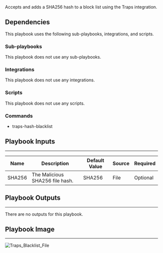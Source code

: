 Accepts and adds a SHA256 hash to a block list using the Traps integration.

## Dependencies
This playbook uses the following sub-playbooks, integrations, and scripts.

### Sub-playbooks
This playbook does not use any sub-playbooks.

### Integrations
This playbook does not use any integrations.

### Scripts
This playbook does not use any scripts.

### Commands
* traps-hash-blacklist

## Playbook Inputs
---

| **Name** | **Description** | **Default Value** | **Source** | **Required** |
| --- | --- | --- | --- | --- |
| SHA256 | The Malicious SHA256 file hash. | SHA256 | File | Optional |

## Playbook Outputs
---
There are no outputs for this playbook.

## Playbook Image
---
![Traps_Blacklist_File](https://raw.githubusercontent.com/cvescan/cvescan/1bdd5229392bd86f0cc58265a24df23ee3f7e662/docs/images/playbooks/Traps_Blacklist_File.png)
